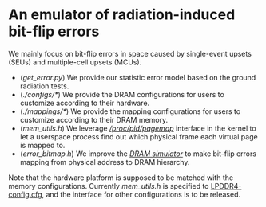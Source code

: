 # An emulator of radiation-induced bit-flip errors
We mainly focus on bit-flip errors in space caused by single-event upsets (SEUs) and multiple-cell upsets (MCUs).
- (*get_error.py*) We provide our statistic error model based on the ground radiation tests.
- (*./configs/\**) We provide the DRAM configurations for users to customize according to their hardware.
- (*./mappings/\**) We provide the mapping configurations for users to customize according to their DRAM memory.
- (*mem_utils.h*) We leverage *[/proc/pid/pagemap](https://www.kernel.org/doc/Documentation/vm/pagemap.txt)* interface in the kernel to let a userspace process find out which physical frame each virtual page is mapped to.
- (*error_bitmap.h*) We improve the *[DRAM simulator](https://github.com/CMU-SAFARI/ramulator)* to make bit-flip errors mapping from physical address to DRAM hierarchy.

Note that the hardware platform is supposed to be matched with the memory configurations.
Currently *mem_utils.h* is specified to [LPDDR4-config.cfg](./configs/LPDDR4-config.cfg), and the interface for other configurations is to be released.

